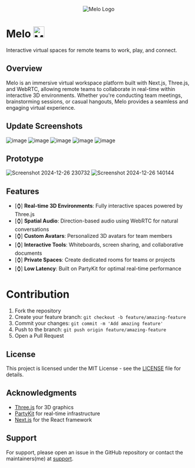<p align="center">
  <img src="https://github.com/user-attachments/assets/270b6acf-3ab2-4406-ae04-5dfc52a299e0" alt="Melo Logo" />
</p>

# Melo <img src="https://github.com/user-attachments/assets/f46ba003-97f8-4abe-92e7-bf183da25042" alt="Melo Logo" height="30" />

Interactive virtual spaces for remote teams to work, play, and connect.

## Overview

Melo is an immersive virtual workspace platform built with Next.js, Three.js, and WebRTC, allowing remote teams to collaborate in real-time within interactive 3D environments. Whether you're conducting team meetings, brainstorming sessions, or casual hangouts, Melo provides a seamless and engaging virtual experience.

## Update Screenshots
![image](https://github.com/user-attachments/assets/b0b9fa08-33d1-40ee-b26c-db7a54396e90)
![image](https://github.com/user-attachments/assets/581478cb-6360-4757-8a98-5b54e873a3cb)
![image](https://github.com/user-attachments/assets/af762997-f87f-4d90-926d-b002a1a3eaf9)
![image](https://github.com/user-attachments/assets/836c0cc1-3e63-42b4-8692-afd2663b361c)
![image](https://github.com/user-attachments/assets/a17c44d9-c0d9-4e9a-896a-b4554a8b633f)

## Prototype
![Screenshot 2024-12-26 230732](https://github.com/user-attachments/assets/87166bd7-f04e-48cf-8a48-c2f194b88740)
![Screenshot 2024-12-26 140144](https://github.com/user-attachments/assets/3b79cc33-9373-4130-8cfa-9877a4f7c337)

## Features

- [⌚] **Real-time 3D Environments**: Fully interactive spaces powered by Three.js
- [⌚] **Spatial Audio**: Direction-based audio using WebRTC for natural conversations
- [⌚] **Custom Avatars**: Personalized 3D avatars for team members
- [⌚] **Interactive Tools**: Whiteboards, screen sharing, and collaborative documents
- [⌚] **Private Spaces**: Create dedicated rooms for teams or projects
- [⌚] **Low Latency**: Built on PartyKit for optimal real-time performance

# Contribution

1. Fork the repository
2. Create your feature branch: `git checkout -b feature/amazing-feature`
3. Commit your changes: `git commit -m 'Add amazing feature'`
4. Push to the branch: `git push origin feature/amazing-feature`
5. Open a Pull Request

## License

This project is licensed under the MIT License - see the [LICENSE](LICENSE) file for details.

## Acknowledgments

- [Three.js](https://threejs.org/) for 3D graphics
- [PartyKit](https://partykit.io) for real-time infrastructure
- [Next.js](https://nextjs.org/) for the React framework

## Support

For support, please open an issue in the GitHub repository or contact the maintainers(me) at [support](mailto:saphalpdyl@gmail.com).
